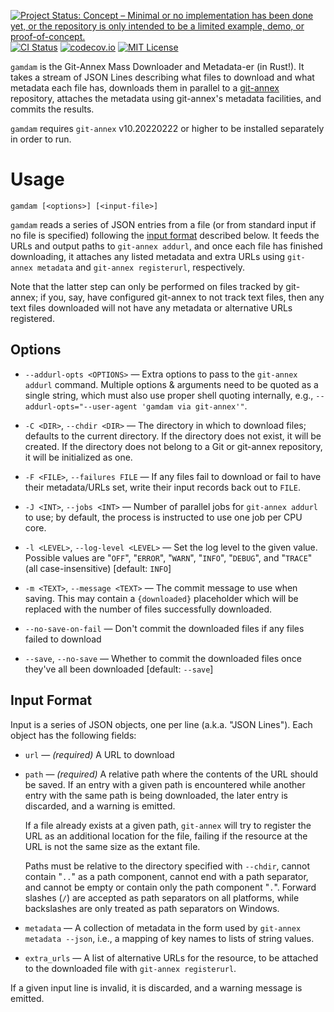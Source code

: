 [![Project Status: Concept – Minimal or no implementation has been done yet, or the repository is only intended to be a limited example, demo, or proof-of-concept.](https://www.repostatus.org/badges/latest/concept.svg)](https://www.repostatus.org/#concept)
[![CI Status](https://github.com/jwodder/gamdam-rust/actions/workflows/test.yml/badge.svg)](https://github.com/jwodder/gamdam-rust/actions/workflows/test.yml)
[![codecov.io](https://codecov.io/gh/jwodder/gamdam-rust/branch/master/graph/badge.svg)](https://codecov.io/gh/jwodder/gamdam-rust)
[![MIT License](https://img.shields.io/github/license/jwodder/gamdam-rust.svg)](https://opensource.org/licenses/MIT)

`gamdam` is the Git-Annex Mass Downloader and Metadata-er (in Rust!).  It takes
a stream of JSON Lines describing what files to download and what metadata each
file has, downloads them in parallel to a
[git-annex](https://git-annex.branchable.com) repository, attaches the metadata
using git-annex's metadata facilities, and commits the results.

`gamdam` requires `git-annex` v10.20220222 or higher to be installed separately
in order to run.


Usage
=====

    gamdam [<options>] [<input-file>]

`gamdam` reads a series of JSON entries from a file (or from standard input if
no file is specified) following the [input format](#input-format) described
below.  It feeds the URLs and output paths to `git-annex addurl`, and once each
file has finished downloading, it attaches any listed metadata and extra URLs
using `git-annex metadata` and `git-annex registerurl`, respectively.

Note that the latter step can only be performed on files tracked by git-annex;
if you, say, have configured git-annex to not track text files, then any text
files downloaded will not have any metadata or alternative URLs registered.

Options
-------

- `--addurl-opts <OPTIONS>` — Extra options to pass to the `git-annex addurl`
  command.  Multiple options & arguments need to be quoted as a single string,
  which must also use proper shell quoting internally, e.g.,
  `--addurl-opts="--user-agent 'gamdam via git-annex'"`.

- `-C <DIR>`, `--chdir <DIR>` — The directory in which to download files;
  defaults to the current directory.  If the directory does not exist, it will
  be created.  If the directory does not belong to a Git or git-annex
  repository, it will be initialized as one.

- `-F <FILE>`, `--failures FILE` — If any files fail to download or fail to
  have their metadata/URLs set, write their input records back out to `FILE`.

- `-J <INT>`, `--jobs <INT>` — Number of parallel jobs for `git-annex addurl`
  to use; by default, the process is instructed to use one job per CPU core.

- `-l <LEVEL>`, `--log-level <LEVEL>` — Set the log level to the given value.
  Possible values are "`OFF`", "`ERROR`", "`WARN`", "`INFO`", "`DEBUG`", and
  "`TRACE`" (all case-insensitive) [default: `INFO`]

- `-m <TEXT>`, `--message <TEXT>` — The commit message to use when saving.
  This may contain a `{downloaded}` placeholder which will be replaced with the
  number of files successfully downloaded.

- `--no-save-on-fail` — Don't commit the downloaded files if any files failed
  to download

- `--save`, `--no-save` — Whether to commit the downloaded files once they've
  all been downloaded  [default: `--save`]


Input Format
------------

Input is a series of JSON objects, one per line (a.k.a. "JSON Lines").  Each
object has the following fields:

- `url` — *(required)* A URL to download

- `path` — *(required)* A relative path where the contents of the URL should be
  saved.  If an entry with a given path is encountered while another entry with
  the same path is being downloaded, the later entry is discarded, and a
  warning is emitted.

  If a file already exists at a given path, `git-annex` will try to register
  the URL as an additional location for the file, failing if the resource at
  the URL is not the same size as the extant file.

  Paths must be relative to the directory specified with `--chdir`, cannot
  contain "`..`" as a path component, cannot end with a path separator, and
  cannot be empty or contain only the path component "`.`".  Forward slashes
  (`/`) are accepted as path separators on all platforms, while backslashes are
  only treated as path separators on Windows.

- `metadata` — A collection of metadata in the form used by `git-annex
  metadata --json`, i.e., a mapping of key names to lists of string values.

- `extra_urls` — A list of alternative URLs for the resource, to be attached to
  the downloaded file with `git-annex registerurl`.

If a given input line is invalid, it is discarded, and a warning message is
emitted.

